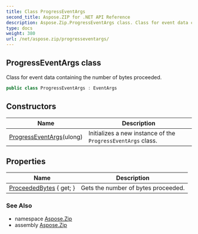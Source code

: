 ```yaml
---
title: Class ProgressEventArgs
second_title: Aspose.ZIP for .NET API Reference
description: Aspose.Zip.ProgressEventArgs class. Class for event data containing the number of bytes proceeded
type: docs
weight: 380
url: /net/aspose.zip/progresseventargs/
---
```

## ProgressEventArgs class

Class for event data containing the number of bytes proceeded.

```csharp
public class ProgressEventArgs : EventArgs
```

## Constructors

| Name | Description |
| --- | --- |
| [ProgressEventArgs](progresseventargs/)(ulong) | Initializes a new instance of the `ProgressEventArgs` class. |

## Properties

| Name | Description |
| --- | --- |
| [ProceededBytes](../../aspose.zip/progresseventargs/proceededbytes/) { get; } | Gets the number of bytes proceeded. |

### See Also

* namespace [Aspose.Zip](../../aspose.zip/)
* assembly [Aspose.Zip](../../)


